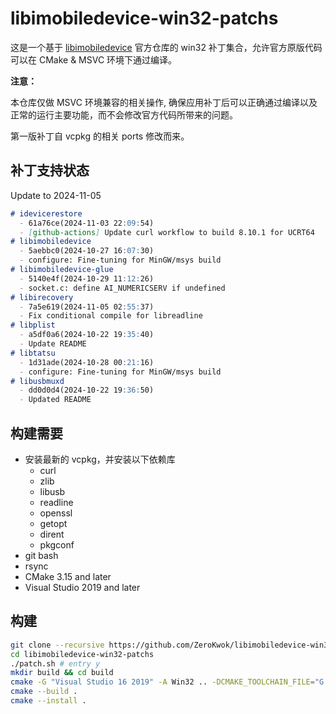 # libimobiledevice-win32-patchs

这是一个基于 [libimobiledevice](https://github.com/libimobiledevice) 官方仓库的 win32 补丁集合，允许官方原版代码可以在 CMake & MSVC 环境下通过编译。

**注意：**

本仓库仅做 MSVC 环境兼容的相关操作, 确保应用补丁后可以正确通过编译以及正常的运行主要功能，而不会修改官方代码所带来的问题。

第一版补丁自 vcpkg 的相关 ports 修改而来。

## 补丁支持状态

Update to 2024-11-05

```md
# idevicerestore
  - 61a76ce(2024-11-03 22:09:54)
  - [github-actions] Update curl workflow to build 8.10.1 for UCRT64
# libimobiledevice
  - 5aebbc0(2024-10-27 16:07:30)
  - configure: Fine-tuning for MinGW/msys build
# libimobiledevice-glue
  - 5140e4f(2024-10-29 11:12:26)
  - socket.c: define AI_NUMERICSERV if undefined
# libirecovery
  - 7a5e619(2024-11-05 02:55:37)
  - Fix conditional compile for libreadline
# libplist
  - a5df0a6(2024-10-22 19:35:40)
  - Update README
# libtatsu
  - 1d31ade(2024-10-28 00:21:16)
  - configure: Fine-tuning for MinGW/msys build
# libusbmuxd
  - dd0d0d4(2024-10-22 19:36:50)
  - Updated README
```

## 构建需要

- 安装最新的 vcpkg，并安装以下依赖库
  - curl
  - zlib
  - libusb
  - readline
  - openssl
  - getopt
  - dirent
  - pkgconf
- git bash
- rsync
- CMake 3.15 and later
- Visual Studio 2019 and later

## 构建

```bash
git clone --recursive https://github.com/ZeroKwok/libimobiledevice-win32-patchs.git
cd libimobiledevice-win32-patchs
./patch.sh # entry y
mkdir build && cd build
cmake -G "Visual Studio 16 2019" -A Win32 .. -DCMAKE_TOOLCHAIN_FILE="G:/local/vcpkg/scripts/buildsystems/vcpkg.cmake" -DCMAKE_INSTALL_PREFIX="../installed"
cmake --build .
cmake --install .
```
